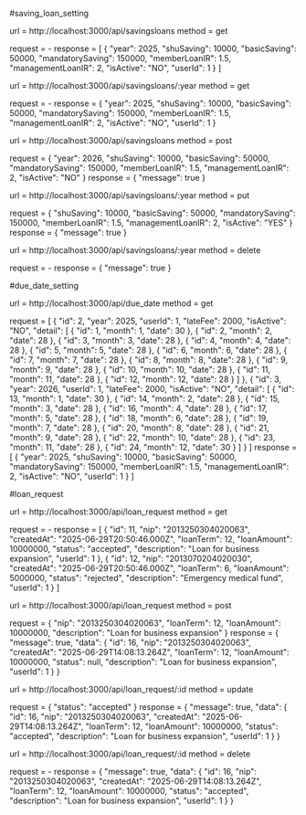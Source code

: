 #saving_loan_setting

url  = http://localhost:3000/api/savingsloans
method = get

request  = -
response = [
                {
                    "year": 2025,
                    "shuSaving": 10000,
                    "basicSaving": 50000,
                    "mandatorySaving": 150000,
                    "memberLoanIR": 1.5,
                    "managementLoanIR": 2,
                    "isActive": "NO",
                    "userId": 1
                }
            ]

url  = http://localhost:3000/api/savingsloans/:year
method = get

request  = -
response = {
                "year": 2025,
                "shuSaving": 10000,
                "basicSaving": 50000,
                "mandatorySaving": 150000,
                "memberLoanIR": 1.5,
                "managementLoanIR": 2,
                "isActive": "NO",
                "userId": 1
            }

url  = http://localhost:3000/api/savingsloans
method = post

request  = {
                "year": 2026,
                "shuSaving": 10000,
                "basicSaving": 50000,
                "mandatorySaving": 150000,
                "memberLoanIR": 1.5,
                "managementLoanIR": 2,
                "isActive": "NO"
            }
response =  {
                "message": true
            }


url  = http://localhost:3000/api/savingsloans/:year
method = put

request  = {
                "shuSaving": 10000,
                "basicSaving": 50000,
                "mandatorySaving": 150000,
                "memberLoanIR": 1.5,
                "managementLoanIR": 2,
                "isActive": "YES"
            }
response =  {
                "message": true
            }

url  = http://localhost:3000/api/savingsloans/:year
method = delete

request  =  -
response =  {
                "message": true
            }

#due_date_setting

url  = http://localhost:3000/api/due_date
method = get

request  = [
            {
                "id": 2,
                "year": 2025,
                "userId": 1,
                "lateFee": 2000,
                "isActive": "NO",
                "detail": [
                {
                    "id": 1,
                    "month": 1,
                    "date": 30
                },
                {
                    "id": 2,
                    "month": 2,
                    "date": 28
                },
                {
                    "id": 3,
                    "month": 3,
                    "date": 28
                },
                {
                    "id": 4,
                    "month": 4,
                    "date": 28
                },
                {
                    "id": 5,
                    "month": 5,
                    "date": 28
                },
                {
                    "id": 6,
                    "month": 6,
                    "date": 28
                },
                {
                    "id": 7,
                    "month": 7,
                    "date": 28
                },
                {
                    "id": 8,
                    "month": 8,
                    "date": 28
                },
                {
                    "id": 9,
                    "month": 9,
                    "date": 28
                },
                {
                    "id": 10,
                    "month": 10,
                    "date": 28
                },
                {
                    "id": 11,
                    "month": 11,
                    "date": 28
                },
                {
                    "id": 12,
                    "month": 12,
                    "date": 28
                }
                ]
            },
            {
                "id": 3,
                "year": 2026,
                "userId": 1,
                "lateFee": 2000,
                "isActive": "NO",
                "detail": [
                {
                    "id": 13,
                    "month": 1,
                    "date": 30
                },
                {
                    "id": 14,
                    "month": 2,
                    "date": 28
                },
                {
                    "id": 15,
                    "month": 3,
                    "date": 28
                },
                {
                    "id": 16,
                    "month": 4,
                    "date": 28
                },
                {
                    "id": 17,
                    "month": 5,
                    "date": 28
                },
                {
                    "id": 18,
                    "month": 6,
                    "date": 28
                },
                {
                    "id": 19,
                    "month": 7,
                    "date": 28
                },
                {
                    "id": 20,
                    "month": 8,
                    "date": 28
                },
                {
                    "id": 21,
                    "month": 9,
                    "date": 28
                },
                {
                    "id": 22,
                    "month": 10,
                    "date": 28
                },
                {
                    "id": 23,
                    "month": 11,
                    "date": 28
                },
                {
                    "id": 24,
                    "month": 12,
                    "date": 30
                }
                ]
            }
            ]
response = [
                {
                    "year": 2025,
                    "shuSaving": 10000,
                    "basicSaving": 50000,
                    "mandatorySaving": 150000,
                    "memberLoanIR": 1.5,
                    "managementLoanIR": 2,
                    "isActive": "NO",
                    "userId": 1
                }
            ]

#loan_request

url  = http://localhost:3000/api/loan_request
method = get

request  = -
response = [
                {
                    "id": 11,
                    "nip": "2013250304020063",
                    "createdAt": "2025-06-29T20:50:46.000Z",
                    "loanTerm": 12,
                    "loanAmount": 10000000,
                    "status": "accepted",
                    "description": "Loan for business expansion",
                    "userId": 1
                },
                {
                    "id": 12,
                    "nip": "2013070204020030",
                    "createdAt": "2025-06-29T20:50:46.000Z",
                    "loanTerm": 6,
                    "loanAmount": 5000000,
                    "status": "rejected",
                    "description": "Emergency medical fund",
                    "userId": 1
                }
            ]

url    = http://localhost:3000/api/loan_request
method = post

request  =  {
                "nip": "2013250304020063",
                "loanTerm": 12,
                "loanAmount": 10000000,
                "description": "Loan for business expansion"
            }
response =  {
                "message": true,
                "data": {
                    "id": 16,
                    "nip": "2013250304020063",
                    "createdAt": "2025-06-29T14:08:13.264Z",
                    "loanTerm": 12,
                    "loanAmount": 10000000,
                    "status": null,
                    "description": "Loan for business expansion",
                    "userId": 1
                }
            }

url    = http://localhost:3000/api/loan_request/:id
method = update

request  =  {
                "status": "accepted"
            }
response =  {
                "message": true,
                "data": {
                    "id": 16,
                    "nip": "2013250304020063",
                    "createdAt": "2025-06-29T14:08:13.264Z",
                    "loanTerm": 12,
                    "loanAmount": 10000000,
                    "status": "accepted",
                    "description": "Loan for business expansion",
                    "userId": 1
                }
            }        

url    = http://localhost:3000/api/loan_request/:id
method = delete

request  =  -
response =  {
                "message": true,
                "data": {
                    "id": 16,
                    "nip": "2013250304020063",
                    "createdAt": "2025-06-29T14:08:13.264Z",
                    "loanTerm": 12,
                    "loanAmount": 10000000,
                    "status": "accepted",
                    "description": "Loan for business expansion",
                    "userId": 1
                }
            }  

